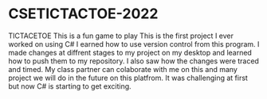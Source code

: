 # CSETICTACTOE-2022
TICTACETOE
 This is a fun game to play
 This is the first project I ever worked on using C#
  I earned how to use version control from this program. 
  I made changes at diffrent stages to my project on my desktop  and learned how to push them to my repository. I also saw how the changes were traced and timed. 
  My class partner can colaborate with me on this and many project we will do in the future on this platfrom. 
  It was challenging at first but now C# is starting to get exciting.
